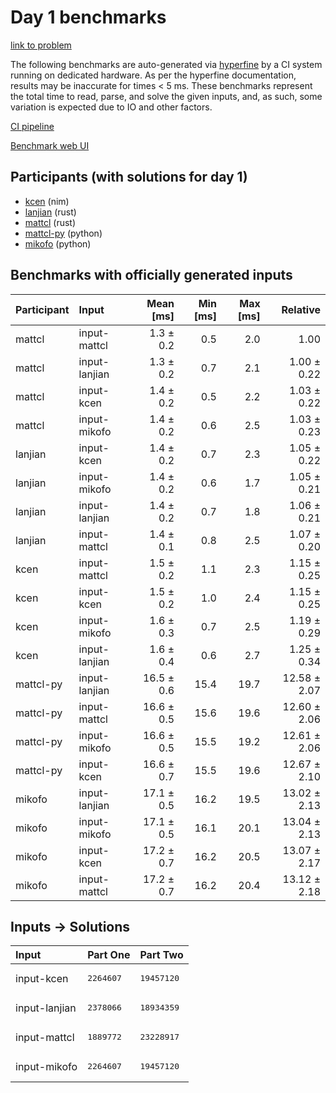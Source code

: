 # Day 1 benchmarks

[link to problem](https://adventofcode.com/2024/day/1)

The following benchmarks are auto-generated via
[hyperfine](https://github.com/sharkdp/hyperfine) by a CI system running on
dedicated hardware. As per the hyperfine documentation, results may be
inaccurate for times < 5 ms. These benchmarks represent the total time to read,
parse, and solve the given inputs, and, as such, some variation is expected due
to IO and other factors.

[CI pipeline](http://ci.papercode.net:8080/teams/main/pipelines/aoc2024)

[Benchmark web UI](https://aoc.ancalagon.black)


## Participants (with solutions for day 1)

- [kcen](https://github.com/kcen/aoc2024) (nim)
- [lanjian](https://github.com/lanjian/aoc-2024) (rust)
- [mattcl](https://github.com/mattcl/aoc2024) (rust)
- [mattcl-py](https://github.com/mattcl/aoc2024-py) (python)
- [mikofo](https://github.com/mikofo/aoc2024) (python)


## Benchmarks with officially generated inputs

| Participant | Input | Mean [ms] | Min [ms] | Max [ms] | Relative |
|:---|:---|---:|---:|---:|---:|
| mattcl | input-mattcl | 1.3 ± 0.2 | 0.5 | 2.0 | 1.00 |
| mattcl | input-lanjian | 1.3 ± 0.2 | 0.7 | 2.1 | 1.00 ± 0.22 |
| mattcl | input-kcen | 1.4 ± 0.2 | 0.5 | 2.2 | 1.03 ± 0.22 |
| mattcl | input-mikofo | 1.4 ± 0.2 | 0.6 | 2.5 | 1.03 ± 0.23 |
| lanjian | input-kcen | 1.4 ± 0.2 | 0.7 | 2.3 | 1.05 ± 0.22 |
| lanjian | input-mikofo | 1.4 ± 0.2 | 0.6 | 1.7 | 1.05 ± 0.21 |
| lanjian | input-lanjian | 1.4 ± 0.2 | 0.7 | 1.8 | 1.06 ± 0.21 |
| lanjian | input-mattcl | 1.4 ± 0.1 | 0.8 | 2.5 | 1.07 ± 0.20 |
| kcen | input-mattcl | 1.5 ± 0.2 | 1.1 | 2.3 | 1.15 ± 0.25 |
| kcen | input-kcen | 1.5 ± 0.2 | 1.0 | 2.4 | 1.15 ± 0.25 |
| kcen | input-mikofo | 1.6 ± 0.3 | 0.7 | 2.5 | 1.19 ± 0.29 |
| kcen | input-lanjian | 1.6 ± 0.4 | 0.6 | 2.7 | 1.25 ± 0.34 |
| mattcl-py | input-lanjian | 16.5 ± 0.6 | 15.4 | 19.7 | 12.58 ± 2.07 |
| mattcl-py | input-mattcl | 16.6 ± 0.5 | 15.6 | 19.6 | 12.60 ± 2.06 |
| mattcl-py | input-mikofo | 16.6 ± 0.5 | 15.5 | 19.2 | 12.61 ± 2.06 |
| mattcl-py | input-kcen | 16.6 ± 0.7 | 15.5 | 19.6 | 12.67 ± 2.10 |
| mikofo | input-lanjian | 17.1 ± 0.5 | 16.2 | 19.5 | 13.02 ± 2.13 |
| mikofo | input-mikofo | 17.1 ± 0.5 | 16.1 | 20.1 | 13.04 ± 2.13 |
| mikofo | input-kcen | 17.2 ± 0.7 | 16.2 | 20.5 | 13.07 ± 2.17 |
| mikofo | input-mattcl | 17.2 ± 0.7 | 16.2 | 20.4 | 13.12 ± 2.18 |


## Inputs -> Solutions

| Input | Part One | Part Two |
|:---|:---|:---|
|input-kcen|<pre>2264607</pre>|<pre>19457120</pre>|
|input-lanjian|<pre>2378066</pre>|<pre>18934359</pre>|
|input-mattcl|<pre>1889772</pre>|<pre>23228917</pre>|
|input-mikofo|<pre>2264607</pre>|<pre>19457120</pre>|